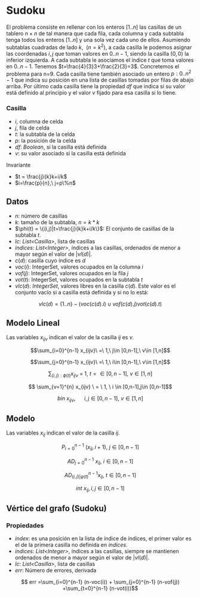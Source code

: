 
# Sudoku

El problema consiste en rellenar con los enteros $[1..n]$ las casillas de un tablero $n\times n$ de tal manera que cada fila, cada columna y cada subtabla tenga todos los enteros $[1..n]$  y una sola vez cada uno de ellos. Asumiendo subtablas cuadradas de lado $k,\ \ (n=k^2)$, a cada casilla le podemos asignar las coordenadas $i,j$ que toman valores en $0..n-1$, siendo la casilla $(0,0)$ la inferior izquierda. A cada subtabla le asociamos el índice $t$ que toma valores en $0..n-1$. 
Tenemos $t=\frac{4}{3}3+\frac{2}{3}=3$. Concretemos el problema para n=9. Cada casilla tiene también asociado un entero $p: 0..n^2-1$ que indica su posición en una lista de casillas tomadas por filas de abajo arriba. Por último cada casilla tiene la propiedad $df$ que indica si su valor está definido al principio y el valor $v$ fijado para esa casilla si lo tiene. 

### Casilla

- $i$, columna de celda
- $j$, fila de celda
- $t$: la subtabla de la celda
- $p$: la posición de la celda
- $df$: _Boolean_, si la casilla está definida
- $v$: su valor asociado si la casilla está definida

Invariante

- $t = \frac{j}{k}k+i/k$
- $i=\frac{p}{n},\ j=p\%n$

## Datos

- $n$: número de casillas
- $k$: tamaño de la subtabla, $n = k*k$
- $\phi(t) = \{(i,j)|t=\frac{j}{k}k+i/k\}$: El conjunto de casillas de la subtabla $t$.
- $lc$: _List\<Casilla\>_, lista de casillas
- $indices$: _List\<Integer\>_, índices a las casillas, ordenados de menor a mayor según el valor de $|vl(d)|$.
- $c(d)$: casilla cuyo índice es $d$
- $voc(i)$: IntegerSet, valores ocupados en la columna $i$
- $vof(j)$: IntegerSet, valores ocupados en la fila $j$
- $vot(t)$: IntegerSet, valores ocupados en la subtabla $t$
- $vlc(d)$: _IntegerSet_, valores libres en la casilla $c(d)$. Este valor es el conjunto vacío si a casilla está definida y si no lo está:

$$vlc(d)= \{1..n\}-(voc(c(d).i)\cup vof(c(d).j) vot(c(d).t)$$

## Modelo Lineal

Las variables $x_{ijv}$ indican el valor de la casilla $ij$  es $v$.

$$\sum_{i=0}^{n-1} x_{ijv}\ =\ 1,\ j\in [0,n-1],\ v\in [1,n]$$

$$\sum_{j=0}^{n-1} x_{ijv}\ =\  1,\ i\in [0,n-1],\ v\in [1,n]$$

$$\sum_{(i,j):\phi(t)}x_{ijv} \  =\  1,\ t=\in [0,n-1],\ v\in [1,n]$$

$$ \sum_{v=1}^{n} x_{ijv} \ = \ 1, \ i \in [0,n-1],j\in [0,n-1]$$

$$bin\ x_{ijv},\ \ \ \ \ \ i,j \in [0,n-1],\ v\in [1,n]$$


## Modelo

Las variables $x_{ij}$ indican el valor de la casilla $ij$.

$$P_{i=0}^{n-1} \ (x_{ij},i+1), \ j\in[0,n-1]$$

$${AD}_{j=0}^{n-1}\ x_{ij},\ i\in[0,n-1]$$

$${AD}_{(i,j)|φ(t)}^{n-1} x_{ij}, \ t\in[0,n-1]$$

$$int \ x_{ij},      i,j\in[0,n-1]$$

## Vértice del grafo (Sudoku)

### Propiedades

- $index$: es una posición en la lista de índice de índices, el primer valor es el de la primera casilla no definida en $indices$.
- $indices$: _List\<Integer\>_, índices a las casillas, siempre se mantienen ordenados de menor a mayor según el valor de $|vl(d)|$. 
- $lc$: _List\<Casilla\>_, lista de casillas
- $err$: Número de errores, derivada

$$ err =\sum_{i=0}^{n-1} (n-voc(i)) + \sum_{j=0}^{n-1} (n-vof(j)) +\sum_{t=0}^{n-1} (n-vot(i))$$





